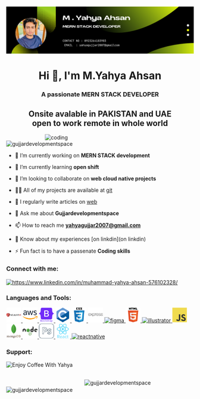 ![logo](https://github.com/gujjardevelopmentspace/gujjardevelopmentspace/blob/main/Black%20Yellow%20Modern%20Programmer%20LinkedIn%20Banner.png?raw=true)
<h1 align="center">Hi 👋, I'm M.Yahya Ahsan</h1>
<h3 align="center">A passionate MERN STACK DEVELOPER </h3>
<h2 align="center">Onsite avalable in PAKISTAN and UAE <br> open to work remote in whole world </h2>  
<img align="right" alt="coding" width="400" src="https://user-images.githubusercontent.com/55389276/140866485-8fb1c876-9a8f-4d6a-98dc-08c4981eaf70.gif"

<p align="left"> <img src="https://komarev.com/ghpvc/?username=gujjardevelopmentspace&label=Profile%20views&color=0e75b6&style=flat" alt="gujjardevelopmentspace" /> </p>



- 🔭 I’m currently working on **MERN STACK development**

- 🌱 I’m currently learning **open shift**

- 👯 I’m looking to collaborate on **web cloud native projects**

- 👨‍💻 All of my projects are available  at [git](git)

- 📝 I regularly write articles on [web](web)

- 💬 Ask me about **Gujjardevelopmentspace**

- 📫 How to reach me **yahyagujjar2007@gmail.com**

- 📄 Know about my experiences [on linkdin](on linkdin)

- ⚡ Fun fact is to have a passenate **Coding skills**

<h3 align="left">Connect with me:</h3>
<p align="left">
<a href="https://www.linkedin.com/in/muhammad-yahya-ahsan-576102328/" target="blank"><img align="center" src="https://raw.githubusercontent.com/rahuldkjain/github-profile-readme-generator/master/src/images/icons/Social/linked-in-alt.svg" alt="https://www.linkedin.com/in/muhammad-yahya-ahsan-576102328/" height="30" width="40" /></a>
</p>

<h3 align="left">Languages and Tools:</h3>
<p align="left"> <a href="https://angular.io" target="_blank" rel="noreferrer"> <img src="https://raw.githubusercontent.com/devicons/devicon/master/icons/angularjs/angularjs-original-wordmark.svg" alt="angularjs" width="40" height="40"/> </a> <a href="https://aws.amazon.com" target="_blank" rel="noreferrer"> <img src="https://raw.githubusercontent.com/devicons/devicon/master/icons/amazonwebservices/amazonwebservices-original-wordmark.svg" alt="aws" width="40" height="40"/> </a> <a href="https://getbootstrap.com" target="_blank" rel="noreferrer"> <img src="https://raw.githubusercontent.com/devicons/devicon/master/icons/bootstrap/bootstrap-plain-wordmark.svg" alt="bootstrap" width="40" height="40"/> </a> <a href="https://www.cprogramming.com/" target="_blank" rel="noreferrer"> <img src="https://raw.githubusercontent.com/devicons/devicon/master/icons/c/c-original.svg" alt="c" width="40" height="40"/> </a> <a href="https://www.w3schools.com/css/" target="_blank" rel="noreferrer"> <img src="https://raw.githubusercontent.com/devicons/devicon/master/icons/css3/css3-original-wordmark.svg" alt="css3" width="40" height="40"/> </a> <a href="https://expressjs.com" target="_blank" rel="noreferrer"> <img src="https://raw.githubusercontent.com/devicons/devicon/master/icons/express/express-original-wordmark.svg" alt="express" width="40" height="40"/> </a> <a href="https://www.figma.com/" target="_blank" rel="noreferrer"> <img src="https://www.vectorlogo.zone/logos/figma/figma-icon.svg" alt="figma" width="40" height="40"/> </a> <a href="https://www.w3.org/html/" target="_blank" rel="noreferrer"> <img src="https://raw.githubusercontent.com/devicons/devicon/master/icons/html5/html5-original-wordmark.svg" alt="html5" width="40" height="40"/> </a> <a href="https://www.adobe.com/in/products/illustrator.html" target="_blank" rel="noreferrer"> <img src="https://www.vectorlogo.zone/logos/adobe_illustrator/adobe_illustrator-icon.svg" alt="illustrator" width="40" height="40"/> </a> <a href="https://developer.mozilla.org/en-US/docs/Web/JavaScript" target="_blank" rel="noreferrer"> <img src="https://raw.githubusercontent.com/devicons/devicon/master/icons/javascript/javascript-original.svg" alt="javascript" width="40" height="40"/> </a> <a href="https://www.mongodb.com/" target="_blank" rel="noreferrer"> <img src="https://raw.githubusercontent.com/devicons/devicon/master/icons/mongodb/mongodb-original-wordmark.svg" alt="mongodb" width="40" height="40"/> </a> <a href="https://nodejs.org" target="_blank" rel="noreferrer"> <img src="https://raw.githubusercontent.com/devicons/devicon/master/icons/nodejs/nodejs-original-wordmark.svg" alt="nodejs" width="40" height="40"/> </a> <a href="https://www.photoshop.com/en" target="_blank" rel="noreferrer"> <img src="https://raw.githubusercontent.com/devicons/devicon/master/icons/photoshop/photoshop-line.svg" alt="photoshop" width="40" height="40"/> </a> <a href="https://reactjs.org/" target="_blank" rel="noreferrer"> <img src="https://raw.githubusercontent.com/devicons/devicon/master/icons/react/react-original-wordmark.svg" alt="react" width="40" height="40"/> </a> <a href="https://reactnative.dev/" target="_blank" rel="noreferrer"> <img src="https://reactnative.dev/img/header_logo.svg" alt="reactnative" width="40" height="40"/> </a> </p>

<h3 align="left">Support:</h3>
<p><a href="https://www.buymeacoffee.com/Enjoy Coffee With Yahya"> <img align="left" src="https://cdn.buymeacoffee.com/buttons/v2/default-yellow.png" height="50" width="210" alt="Enjoy Coffee With Yahya" /></a></p><br><br>

<p><img align="left" src="https://github-readme-stats.vercel.app/api/top-langs?username=gujjardevelopmentspace&show_icons=true&locale=en&layout=compact" alt="gujjardevelopmentspace" /></p>

<p>&nbsp;<img align="center" src="https://github-readme-stats.vercel.app/api?username=gujjardevelopmentspace&show_icons=true&locale=en" alt="gujjardevelopmentspace" /></p>
